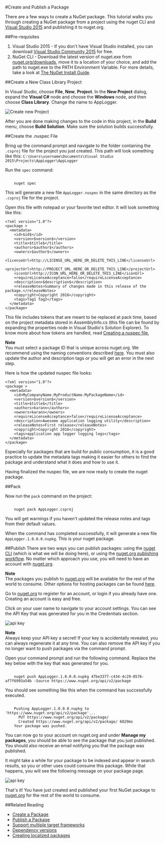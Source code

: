 #Create and Publish a Package

There are a few ways to create a NuGet package. This tutorial walks you through creating a NuGet package from a project using the nuget CLI and [Visual Studio 2015](https://www.visualstudio.com/en-us/visual-studio-homepage-vs.aspx) and publishing it to nuget.org.

##Pre-requisites
1. Visual Studio 2015 - If you don't have Visual Studio installed, you can download [Visual Studio Community 2015](https://developer.microsoft.com/en-us/windows/downloads) for free.
2. NuGet CLI - Download the latest version of nuget.exe from [nuget.org/downloads](https://nuget.org/downloads), move it to a location of your choice, and add the path to nuget.exe to the PATH Environment Variable. For more details, take a look at [The NuGet Install Guide](/ndocs/guides/install-nuget#nuget-cli).

##Create a New Class Library Project

In Visual Studio, choose **File**, **New**, **Project**. In the **New Project** dialog, expand the **Visual C#** node and choose the **Windows** node, and then choose **Class Library**. Change the name to AppLogger.

![Create new Project](/images/CreatePublishNugetSample/01.PNG)

After you are done making changes to the code in this project, in the **Build** menu, choose **Build Solution**. Make sure the solution builds successfully.

##Create the .nuspec File

Bring up the command prompt and navigate to the folder containing the `.csproj` file for the project you just created. This path will look something like this:
	`C:\Users\username\Documents\Visual Studio 2015\Projects\AppLogger\AppLogger`

Run the <code>spec</code> command:

<code class="bash hljs">
	nuget spec
</code>

This will generate a new file `AppLogger.nuspec` in the same directory as the `.csproj` file for the project.

Open this file with notepad or your favorite text editor. It will look something like this:

	<?xml version="1.0"?>
	<package >
	  <metadata>
		<id>$id$</id>
		<version>$version$</version>
		<title>$title$</title>
		<authors>$author$</authors>
		<owners>$author$</owners>
		<licenseUrl>http://LICENSE_URL_HERE_OR_DELETE_THIS_LINE</licenseUrl>
		<projectUrl>http://PROJECT_URL_HERE_OR_DELETE_THIS_LINE</projectUrl>
		<iconUrl>http://ICON_URL_HERE_OR_DELETE_THIS_LINE</iconUrl>
		<requireLicenseAcceptance>false</requireLicenseAcceptance>
		<description>$description$</description>
		<releaseNotes>Summary of changes made in this release of the package.</releaseNotes>
		<copyright>Copyright 2016</copyright>
		<tags>Tag1 Tag2</tags>
	  </metadata>
	</package>

This file includes tokens that are meant to be replaced at pack time, based on the project metadata stored in AssemblyInfo.cs (this file can be found by expanding the properties node in Visual Studio's Solution Explorer).
To know more about how tokens are handled, read [Creating a nuspec file.](/ndocs/create-packages/create-a-package#create-a--nuspec-file)


<div class="block-callout-warning">
	<strong>Note</strong><br>
	You must select a package ID that is unique across nuget.org. We recommend using the naming conventions described <a href="/ndocs/create-packages/package-best-practices">here</a>. You must also update the author and description tags or you will get an error in the next step.
</div>

Here is how the updated nuspec file looks:

	<?xml version="1.0"?>
	<package >
	  <metadata>
		<id>MyCompanyName.MyProductName.MyPackageName</id>
		<version>$version$</version>
		<title>$title$</title>
		<authors>karann</authors>
		<owners>karann</owners>
		<requireLicenseAcceptance>false</requireLicenseAcceptance>
		<description>Awesome application logging utility</description>
		<releaseNotes>First release</releaseNotes>
		<copyright>Copyright 2016</copyright>
		<tags>application app logger logging logs</tags>
	  </metadata>
	</package>


Especially for packages that are build for public consumption, it is a good practice to update the metadata tags making it easier for others to find the package and understand what it does and how to use it.

Having finalized the nuspec file, we are now ready to create the nuget package.

##Pack

Now run the <code>pack</code> command on the project:

<code class="bash hljs">
	nuget pack AppLogger.csproj
</code>
	
You will get warnings if you haven't updated the release notes and tags from their default values.

When the command has completed successfully, it will generate a new file `AppLogger.1.0.0.0.nupkg`. This is your nuget package.


##Publish
There are two ways you can publish packages: using the [nuget CLI](/ndocs/tools/nuget.exe-cli-reference) (which is what we will be doing here), or using the [nuget.org publishing workflow](/ndocs/create-packages/publish-a-package#publish-through-nuget-org). No matter which approach you use, you will need to have an account with [nuget.org](https://www.nuget.org/).

<div class="block-callout-warning">
	<strong>Note</strong><br>
	The packages you publish to <a href="https://www.nuget.org/">nuget.org</a> will be available for the rest of the world to consume. Other options for hosting packages can be found <a href="/ndocs/host-packages/hosting-packages-overview">here</a>.
</div>

Go to [nuget.org](https://www.nuget.org/) to register for an account, or login if you already have one. Creating an account is easy and free.

Click on your user name to navigate to your account settings. You can see the API Key that was generated for you in the Credentials section.

![api key](/images/CreatePublishNugetSample/03.PNG)

<div class="block-callout-warning">
	<strong>Note</strong><br>
	Always keep your API key a secret! If your key is accidentally revealed, you can always regenerate it at any time. You can also remove the API key if you no longer want to push packages via the command prompt.
</div>

Open your command prompt and run the following command. Replace the key below with the key that was generated for you.

<code class="bash hljs">
	nuget push AppLogger.1.0.0.0.nupkg 47be3377-c434-4c29-8576-af7f6993a54b -Source https://www.nuget.org/api/v2/package
</code>

You should see something like this when the command has successfully executed.

<code class="bash hljs">
	Pushing AppLogger.1.0.0.0.nupkg to 'https://www.nuget.org/api/v2/package'...
	  PUT https://www.nuget.org/api/v2/package/
	  Created https://www.nuget.org/api/v2/package/ 6829ms
	Your package was pushed.
</code>
	

You can now go to your account on nuget.org and under <b>Manage my packages</b>, you should be able to see the package that you just published. You should also receive an email notifying you that the package was published.

It might take a while for your package to be indexed and appear in search results, so you or other uses could consume this package. While that happens, you will see the following message on your package page.

![api key](/images/CreatePublishNugetSample/04.PNG)

That's it! You have just created and published your first NuGet package to [nuget.org](https://www.nuget.org/) for the rest of the world to consume.

##Related Reading
* [Create a Package](/ndocs/create-packages/create-a-package)
* [Publish a Package](/ndocs/create-packages/publish-a-package)
* [Support multiple target frameworks](/ndocs/create-packages/supporting-multiple-target-frameworks)
* [Dependency versions](/ndocs/create-packages/dependency-versions)
* [Creating localized packages](/ndocs/create-packages/creating-localized-packages)




